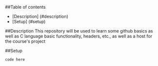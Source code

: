 ##Table of contents
* [Description] (#description)
* [Setup] (#setup)

##Description
This repository will be used to learn some github basics as well as C language basic functionality, headers, etc., as well as a host for the course's project

##Setup

```
code here
```

